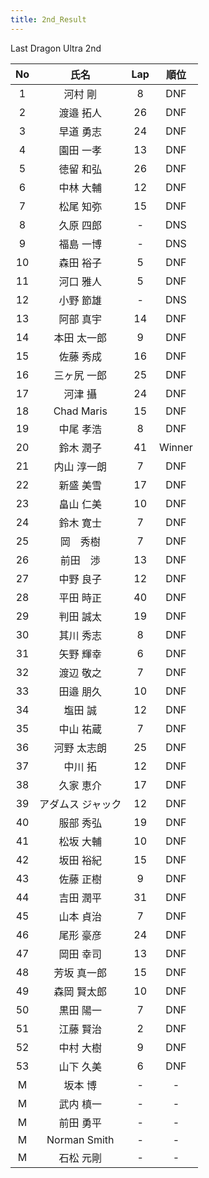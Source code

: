 ```yaml
---
title: 2nd_Result
---
```


Last Dragon Ultra 2nd

|No|氏名|Lap|順位|
|:---:|:---:|:---:|:---:|
|1|河村 剛|8|DNF|
|2|渡邉 拓人|26|DNF|
|3|早道 勇志|24|DNF|
|4|園田 一孝|13|DNF|
|5|徳留 和弘|26|DNF|
|6|中林 大輔|12|DNF|
|7|松尾 知弥|15|DNF|
|8|久原 四郎|-|DNS|
|9|福島 一博|-|DNS|
|10|森田 裕子|5|DNF|
|11|河口 雅人|5|DNF|
|12|小野 節雄|-|DNS|
|13|阿部 真宇|14|DNF|
|14|本田 太一郎|9|DNF|
|15|佐藤 秀成|16|DNF|
|16|三ヶ尻 一郎|25|DNF|
|17|河津 攝|24|DNF|
|18|Chad Maris|15|DNF|
|19|中尾 孝浩|8|DNF|
|20|鈴木 潤子|41|Winner|
|21|内山 淳一朗|7|DNF|
|22|新盛 美雪|17|DNF|
|23|畠山 仁美|10|DNF|
|24|鈴木 寛士|7|DNF|
|25|岡　秀樹|7|DNF|
|26|前田　渉|13|DNF|
|27|中野 良子|12|DNF|
|28|平田 時正|40|DNF|
|29|判田 誠太|19|DNF|
|30|其川 秀志|8|DNF|
|31|矢野 輝幸|6|DNF|
|32|渡辺 敬之|7|DNF|
|33|田邉 朋久|10|DNF|
|34|塩田 誠|12|DNF|
|35|中山 祐蔵|7|DNF|
|36|河野 太志朗|25|DNF|
|37|中川 拓|12|DNF|
|38|久家 恵介|17|DNF|
|39|アダムス ジャック|12|DNF|
|40|服部 秀弘|19|DNF|
|41|松坂 大輔|10|DNF|
|42|坂田 裕紀|15|DNF|
|43|佐藤 正樹|9|DNF|
|44|吉田 潤平|31|DNF|
|45|山本 貞治|7|DNF|
|46|尾形 豪彦|24|DNF|
|47|岡田 幸司|13|DNF|
|48|芳坂 真一郎|15|DNF|
|49|森岡 賢太郎|10|DNF|
|50|黒田 陽一|7|DNF|
|51|江藤 賢治|2|DNF|
|52|中村 大樹|9|DNF|
|53|山下 久美|6|DNF|
|M|坂本 博|-|-|
|M|武内 槙一|-|-|
|M|前田 勇平|-|-|
|M|Norman Smith|-|-|
|M|石松 元剛|-|-|
